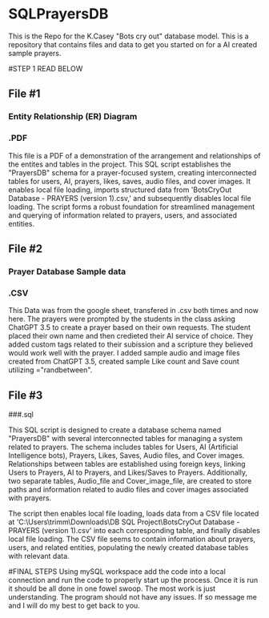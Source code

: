 # SQLPrayersDB
This is the Repo for the K.Casey "Bots cry out" database model. This is a repository that contains files and data to get you started on for a AI created sample prayers.

#STEP 1 READ BELOW
## File #1
### Entity Relationship (ER) Diagram
### .PDF

This file is a PDF of a demonstration of the arrangement and relationships of the entites and tables in the project. This SQL script establishes the "PrayersDB" schema for a prayer-focused system, creating interconnected tables for users, AI, prayers, likes, saves, audio files, and cover images. It enables local file loading, imports structured data from 'BotsCryOut Database - PRAYERS (version 1).csv,' and subsequently disables local file loading. The script forms a robust foundation for streamlined management and querying of information related to prayers, users, and associated entities. 


## File #2
### Prayer Database Sample data
### .CSV

  This Data was from the google sheet, transfered in .csv both times and now here. The prayers were prompted by the students in the class asking ChatGPT 3.5 to create a prayer based on their own requests. The student placed their own name and then credieted their AI service of choice. They added custom tags related to their subission and a scripture they believed would work well with the prayer. I added sample audio and image files created from ChatGPT 3.5, created sample Like count and Save count utilizing ="randbetween". 

## File #3
###.sql


  This SQL script is designed to create a database schema named "PrayersDB" with several interconnected tables for managing a system related to prayers. The schema includes tables for Users, AI (Artificial Intelligence bots), Prayers, Likes, Saves, Audio files, and Cover images. Relationships between tables are established using foreign keys, linking Users to Prayers, AI to Prayers, and Likes/Saves to Prayers. Additionally, two separate tables, Audio_file and Cover_image_file, are created to store paths and information related to audio files and cover images associated with prayers. 

  The script then enables local file loading, loads data from a CSV file located at 'C:\Users\trimm\Downloads\DB SQL Project\BotsCryOut Database - PRAYERS (version 1).csv' into each corresponding table, and finally disables local file loading. The CSV file seems to contain information about prayers, users, and related entities, populating the newly created database tables with relevant data.

#FINAL STEPS
Using mySQL workspace add the code into a local connection and run the code to properly start up the process. Once it is run it should be all done in one fowel swoop. The most work is just understanding. The program should not have any issues. If so message me and I will do my best to get back to you.
